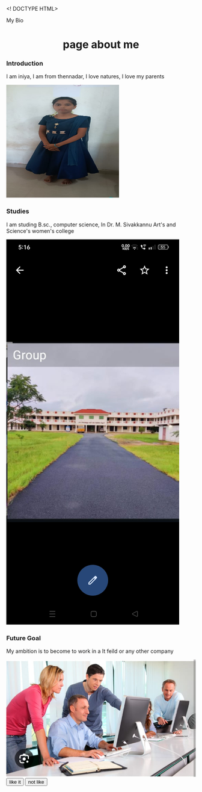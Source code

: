 <! DOCTYPE HTML>
<html>
<head>
<tittle>My Bio</tittle>
</head>
<body>
<center>
<h1>page about me</h1>
</center>
<h3>Introduction</h3>
<p>I am iniya, I am from thennadar, I love natures, I love my parents</p>
<img src="img.jpg" height="300px" width="300px">
<h3>Studies</h3>
<p>I am studing B.sc., computer science, In Dr. M. Sivakkannu Art's and Science's women's college</p>
<img src="college.jpg">
<h3>Future Goal</h3>
<p> My ambition is to become to work in a It feild or any other company </p>
<img src="aim.jpg">
<input type="button"value="like it">
<Input type="button"value="not like">
</body>
</html>
